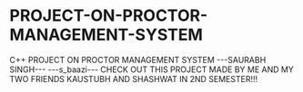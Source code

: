 # PROJECT-ON-PROCTOR-MANAGEMENT-SYSTEM
C++ PROJECT ON PROCTOR MANAGEMENT SYSTEM
---SAURABH SINGH---
---s_baazi---
CHECK OUT THIS PROJECT MADE BY ME AND MY TWO FRIENDS KAUSTUBH AND SHASHWAT IN 2ND SEMESTER!!!
